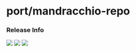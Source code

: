# port/mandracchio-repo

### Release Info
[![](https://images.microbadger.com/badges/version/port/mandracchio-repo.svg)](http://microbadger.com/images/port/mandracchio-repo "Image info @ microbadger.com")
[![](https://images.microbadger.com/badges/image/port/mandracchio-repo.svg)](http://microbadger.com/images/port/mandracchio-repo "Image info @ microbadger.com")
[![](https://images.microbadger.com/badges/commit/port/mandracchio-repo.svg)](http://microbadger.com/images/port/mandracchio-repo "Image info @ microbadger.com")
